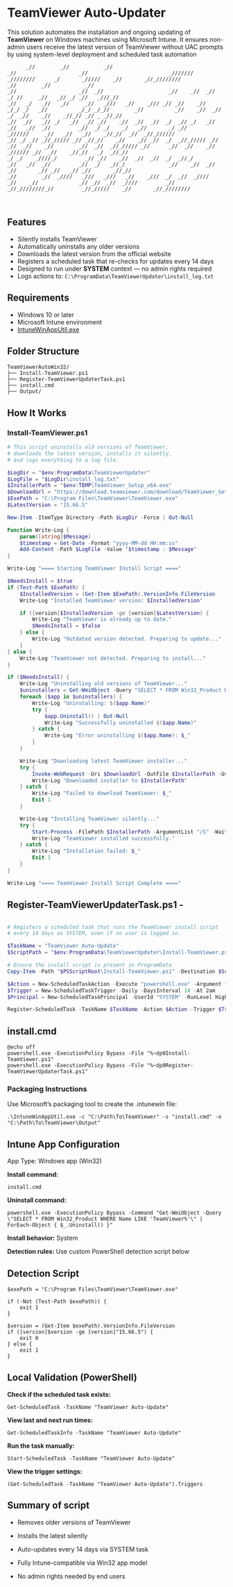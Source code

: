 # TeamViewer Auto-Updater 

This solution automates the installation and ongoing updating of **TeamViewer** on Windows machines using Microsoft Intune. It ensures non-admin users receive the latest version of TeamViewer without UAC prompts by using system-level deployment and scheduled task automation


```                                
      _//        _//           _//                                                _//                    _//                          _///////    _////////      _/       _/////    _//       _//_////////
_//        _//           _//                                                _//                    _//  _//                     _//    _//  _//           _/ //     _//   _// _/ _//   _///_//      
_//   _/   _//   _//     _//   _///   _//    _/// _// _//    _//          _/_/ _/   _//          _/_/ _/_//        _//          _//    _//  _//          _/  _//    _//    _//_// _// _ _//_//      
_//  _//   _// _/   _//  _// _//    _//  _//  _//  _/  _// _/   _//         _//   _//  _//         _//  _/ _/    _/   _//       _/ _//      _//////     _//   _//   _//    _//_//  _//  _//_//////  
_// _/ _// _//_///// _// _//_//    _//    _// _//  _/  _//_///// _//        _//  _//    _//        _//  _//  _//_///// _//      _//  _//    _//        _////// _//  _//    _//_//   _/  _//_//      
_/ _/    _////_/         _// _//    _//  _//  _//  _/  _//_/                _//   _//  _//         _//  _/   _//_/              _//    _//  _//       _//       _// _//   _// _//       _//_//      
_//        _//  _////   _///   _///   _//    _///  _/  _//  _////            _//    _//             _// _//  _//  _////         _//      _//_////////_//         _//_/////    _//       _//_////////
                                                                                                                                                                              
                                                                                                
```
## Features

- Silently installs TeamViewer  
- Automatically uninstalls any older versions  
- Downloads the latest version from the official website  
- Registers a scheduled task that re-checks for updates every 14 days  
- Designed to run under **SYSTEM** context — no admin rights required  
- Logs actions to: `C:\ProgramData\TeamViewerUpdater\install_log.txt`


## Requirements

- Windows 10 or later  
- Microsoft Intune environment  
- [IntuneWinAppUtil.exe](https://learn.microsoft.com/en-us/mem/intune/apps/apps-win32-app-management#prepare-the-win32-app-content-for-upload)


## Folder Structure

```
TeamViewerAutoWin32/
├── Install-TeamViewer.ps1
├── Register-TeamViewerUpdaterTask.ps1
├── install.cmd
├── Output/
```


## How It Works

### Install-TeamViewer.ps1

```powershell
# This script uninstalls old versions of TeamViewer,
# downloads the latest version, installs it silently,
# and logs everything to a log file.

$LogDir = "$env:ProgramData\TeamViewerUpdater"
$LogFile = "$LogDir\install_log.txt"
$InstallerPath = "$env:TEMP\TeamViewer_Setup_x64.exe"
$DownloadUrl = "https://download.teamviewer.com/download/TeamViewer_Setup_x64.exe"
$ExePath = "C:\Program Files\TeamViewer\TeamViewer.exe" 
$LatestVersion = "15.66.5"

New-Item -ItemType Directory -Path $LogDir -Force | Out-Null

Function Write-Log {
    param([string]$Message)
    $timestamp = Get-Date -Format "yyyy-MM-dd HH:mm:ss"
    Add-Content -Path $LogFile -Value "$timestamp : $Message"
}

Write-Log "==== Starting TeamViewer Install Script ===="

$NeedsInstall = $true
if (Test-Path $ExePath) {
    $InstalledVersion = (Get-Item $ExePath).VersionInfo.FileVersion
    Write-Log "Installed TeamViewer version: $InstalledVersion"

    if ([version]$InstalledVersion -ge [version]$LatestVersion) {
        Write-Log "TeamViewer is already up to date."
        $NeedsInstall = $false
    } else {
        Write-Log "Outdated version detected. Preparing to update..."
    }
} else {
    Write-Log "TeamViewer not detected. Preparing to install..."
}

if ($NeedsInstall) {
    Write-Log "Uninstalling old versions of TeamViewer..."
    $uninstallers = Get-WmiObject -Query "SELECT * FROM Win32_Product WHERE Name LIKE 'TeamViewer%'" -ErrorAction SilentlyContinue
    foreach ($app in $uninstallers) {
        Write-Log "Uninstalling: $($app.Name)"
        try {
            $app.Uninstall() | Out-Null
            Write-Log "Successfully uninstalled $($app.Name)"
        } catch {
            Write-Log "Error uninstalling $($app.Name): $_"
        }
    }

    Write-Log "Downloading latest TeamViewer installer..."
    try {
        Invoke-WebRequest -Uri $DownloadUrl -OutFile $InstallerPath -UseBasicParsing
        Write-Log "Downloaded installer to $InstallerPath"
    } catch {
        Write-Log "Failed to download TeamViewer: $_"
        Exit 1
    }

    Write-Log "Installing TeamViewer silently..."
    try {
        Start-Process -FilePath $InstallerPath -ArgumentList "/S" -Wait
        Write-Log "TeamViewer installed successfully."
    } catch {
        Write-Log "Installation failed: $_"
        Exit 1
    }
}

Write-Log "==== TeamViewer Install Script Complete ===="
```

## Register-TeamViewerUpdaterTask.ps1 -
```powershell

# Registers a scheduled task that runs the TeamViewer install script
# every 14 days as SYSTEM, even if no user is logged in.

$TaskName = "TeamViewer Auto-Update"
$ScriptPath = "$env:ProgramData\TeamViewerUpdater\Install-TeamViewer.ps1"

# Ensure the install script is present in ProgramData
Copy-Item -Path "$PSScriptRoot\Install-TeamViewer.ps1" -Destination $ScriptPath -Force

$Action = New-ScheduledTaskAction -Execute "powershell.exe" -Argument "-ExecutionPolicy Bypass -File `"$ScriptPath`""
$Trigger = New-ScheduledTaskTrigger -Daily -DaysInterval 14 -At 2am
$Principal = New-ScheduledTaskPrincipal -UserId "SYSTEM" -RunLevel Highest

Register-ScheduledTask -TaskName $TaskName -Action $Action -Trigger $Trigger -Principal $Principal -Description "Checks and updates TeamViewer every 14 days" -Force
```

## install.cmd
```
@echo off
powershell.exe -ExecutionPolicy Bypass -File "%~dp0Install-TeamViewer.ps1"
powershell.exe -ExecutionPolicy Bypass -File "%~dp0Register-TeamViewerUpdaterTask.ps1"
```

### Packaging Instructions
Use Microsoft’s packaging tool to create the .intunewin file:
```
.\IntuneWinAppUtil.exe -c "C:\Path\To\TeamViewer" -s "install.cmd" -o "C:\Path\To\TeamViewer\Output"
```

## Intune App Configuration
App Type: Windows app (Win32)
  
**Install command:**

``install.cmd
``

**Uninstall command:**
```
powershell.exe -ExecutionPolicy Bypass -Command "Get-WmiObject -Query \"SELECT * FROM Win32_Product WHERE Name LIKE 'TeamViewer%'\" | ForEach-Object { $_.Uninstall() }"
```

**Install behavior:** System  

**Detection rules:** Use custom PowerShell detection script below  


## Detection Script
```
$exePath = "C:\Program Files\TeamViewer\TeamViewer.exe"

if (-Not (Test-Path $exePath)) {
    exit 1
}

$version = (Get-Item $exePath).VersionInfo.FileVersion
if ([version]$version -ge [version]"15.66.5") {
    exit 0
} else {
    exit 1
}
```

## Local Validation (PowerShell)

**Check if the scheduled task exists:**  

```
Get-ScheduledTask -TaskName "TeamViewer Auto-Update"
```

**View last and next run times:**  

```
Get-ScheduledTaskInfo -TaskName "TeamViewer Auto-Update"
```

**Run the task manually:**  

```
Start-ScheduledTask -TaskName "TeamViewer Auto-Update"
```

**View the trigger settings:**  

```
(Get-ScheduledTask -TaskName "TeamViewer Auto-Update").Triggers
```

## Summary of script

- Removes older versions of TeamViewer

- Installs the latest silently

- Auto-updates every 14 days via SYSTEM task

- Fully Intune-compatible via Win32 app model

- No admin rights needed by end users
